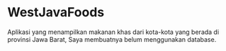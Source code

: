# WestJavaFoods
Aplikasi yang menampilkan makanan khas dari kota-kota yang berada di provinsi Jawa Barat, Saya membuatnya belum menggunakan database.
